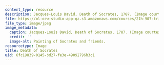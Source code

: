 ```yaml
---
content_type: resource
description: Jacques-Louis David, Death of Socrates, 1787. (Image courtesy of WebMuseum.)
file: https://ol-ocw-studio-app-qa.s3.amazonaws.com/courses/21h-907-trials-in-history-fall-2000/6fc198390145bd27fe3e49092796b3c1_21h-907f00.jpg
file_type: image/jpeg
image_metadata:
  caption: Jacques-Louis David, Death of Socrates, 1787. (Image courtesy of[WebMuseum](http://www.ibiblio.org/wm/).)
  credit: ''
  image-alt: Painting of Socrates and friends.
resourcetype: Image
title: Death of Socrates
uid: 6fc19839-0145-bd27-fe3e-49092796b3c1
---
```


